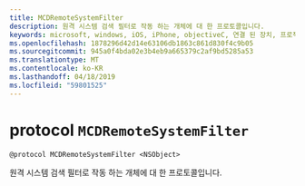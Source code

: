 ```yaml
---
title: MCDRemoteSystemFilter
description: 원격 시스템 검색 필터로 작동 하는 개체에 대 한 프로토콜입니다.
keywords: microsoft, windows, iOS, iPhone, objectiveC, 연결 된 장치, 프로젝트 로마
ms.openlocfilehash: 1878296d42d14e63106db1863c861d830f4c9b05
ms.sourcegitcommit: 945a0f4bda02e3b4eb9a665379c2af9bd5285a53
ms.translationtype: MT
ms.contentlocale: ko-KR
ms.lasthandoff: 04/18/2019
ms.locfileid: "59801525"
---
```

# <a name="protocol-mcdremotesystemfilter"></a>protocol `MCDRemoteSystemFilter`

```
@protocol MCDRemoteSystemFilter <NSObject>
```

원격 시스템 검색 필터로 작동 하는 개체에 대 한 프로토콜입니다.
